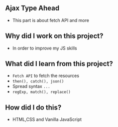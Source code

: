## Ajax Type Ahead
- This part is about fetch API and more

## Why did I work on this project?
- In order to improve my JS skills

## What did I learn from this project?
- `Fetch API` to fetch the resources
- `then(), catch(), json()`
- Spread syntax `...`
- `regExp, match(), replace()`

## How did I do this?
- HTML,CSS and Vanilla JavaScript

